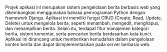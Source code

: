 Projek aplikasi ini merupakan sistem pengelolaan berita berbasis web yang dikembangkan menggunakan bahasa pemrograman Python dengan framework Django. Aplikasi ini memiliki fungsi CRUD (Create, Read, Update, Delete) untuk mengelola berita, seperti menambah, mengedit, menghapus, dan menampilkan berita. Selain itu, terdapat fitur manajemen kategori berita, sistem komentar, serta pencarian berita berdasarkan kata kunci. Aplikasi ini dirancang untuk memberikan kemudahan dalam pengelolaan konten berita dan dapat diimplementasikan pada server berbasis web.
